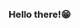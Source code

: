 ### Hello there!😁
<!--

- English / Português-BR
- 🦆 I’m a full-stack developer. / Eu sou um desenvolvedor full-stack.
- 👨🏽‍🏫 I’m currently learning back-end development at Kenzie Academy Brasil. / Atualmente estou aprendendo desenvolvimento back-end na Kenzie Academy Brasil.
- 👯 My soft-skills: fast learning, responsible, dedicated and communicative. / Sou uma pessoa que aprende rápido, sou reponsavel dedicado e comunicativo.
- 💬 I'm looking for my first job opportunity as a developer./ Estou procurando pela minha primeira oportunidade de trabalho como desenvolvedor
- 📫 <strong>How to reach me:<strong> ⬇️ / <strong>Entre em contato comigo:<strong> 

 <a href="https://www.linkedin.com/in/lucas-vinicius-rodrigues-e-silva/" target="_blank">
    <img src="https://img.shields.io/badge/-LinkedIn-%230077B5?style=for-the-badge&logo=linkedin&logoColor=white">
  <a/>  

-->

